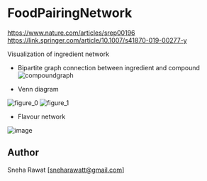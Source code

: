 # FoodPairingNetwork
https://www.nature.com/articles/srep00196
https://link.springer.com/article/10.1007/s41870-019-00277-y

Visualization of ingredient network
* Bipartite graph connection between ingredient and compound
![compoundgraph](https://user-images.githubusercontent.com/14850120/56093063-acb97a80-5ee1-11e9-933c-1156a81d4655.png)

* Venn diagram

![figure_0](https://user-images.githubusercontent.com/14850120/56093061-a925f380-5ee1-11e9-9bac-cff8a7672da4.png)
![figure_1](https://user-images.githubusercontent.com/14850120/56093062-aa572080-5ee1-11e9-8c55-2fef05c10137.png)
 
* Flavour network

![image](https://user-images.githubusercontent.com/14850120/56093068-c22ea480-5ee1-11e9-9711-e4cbc2f70b89.png)

## Author
Sneha Rawat [sneharawatt@gmail.com]
